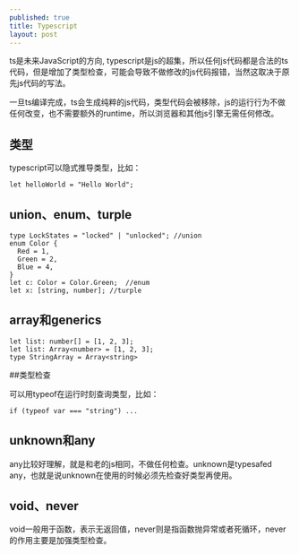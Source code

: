 ```yaml
---
published: true
title: Typescript
layout: post
---
```



ts是未来JavaScript的方向, typescript是js的超集，所以任何js代码都是合法的ts代码，但是增加了类型检查，可能会导致不做修改的js代码报错，当然这取决于原先js代码的写法。

一旦ts编译完成，ts会生成纯粹的js代码，类型代码会被移除，js的运行行为不做任何改变，也不需要额外的runtime，所以浏览器和其他js引擎无需任何修改。


## 类型
typescript可以隐式推导类型，比如：

```
let helloWorld = "Hello World";
```

## union、enum、turple

```
type LockStates = "locked" | "unlocked"; //union
enum Color {
  Red = 1,
  Green = 2,
  Blue = 4,
}
let c: Color = Color.Green;  //enum
let x: [string, number]; //turple
```

## array和generics

```
let list: number[] = [1, 2, 3];
let list: Array<number> = [1, 2, 3];
type StringArray = Array<string>
```

##类型检查

可以用typeof在运行时刻查询类型，比如：
```
if (typeof var === "string") ...
```

## unknown和any
any比较好理解，就是和老的js相同，不做任何检查。unknown是typesafed any，也就是说unknown在使用的时候必须先检查好类型再使用。


## void、never
void一般用于函数，表示无返回值，never则是指函数抛异常或者死循环，never的作用主要是加强类型检查。
